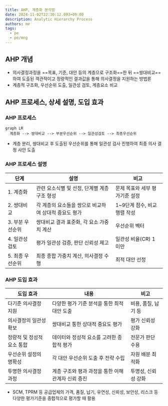 ```yaml
---
title: AHP, 계층화 분석법
date: 2024-11-02T22:30:12.093+09:00
description: Analytic Hierarchy Process
authors: me
tags:
  - pe
  - pe/mng
---
```


## AHP 개념

- 의사결정과정을 ==목표, 기준, 대안 등의 계층으로 구조화==한 뒤 ==쌍대비교==하여 도출된 객관적이고 정량적인 결과값을 통해 의사결정을 지원하는 방법론
- 계층적 구조화, 우선순위 도출, 일관성 검토, 계층요소 비교

## AHP 프로세스, 상세 설명, 도입 효과

### AHP 프로세스

```mermaid
graph LR
  계층화 --> 쌍대비교 --> 부분우선순위 --> 일관성검토 --> 최종우선순위
```

- 계층 분리, 쌍대비교 후 도출된 우선순위를 통해 일관성 검사 진행하여 최종 의사 결정 사안 도출

### AHP 프로세스 설명

| 단계 | 설명 | 비고 |
|---|---|---|
| 1. 계층화 | 관련 요소식별 및 선정, 단계별 계층 구조 형성 | 문제 목표와 세부 평가기준 설정 |
| 2. 쌍대비교 | 각 계층의 요소들을 쌍으로 비교하여 상대적 중요도 평가 | 1~9단계 점수, 비교 행렬 작성 |
| 3. 부분 우선순위 | 쌍대비교 결과 표준화, 각 요소 가중치 계산 | 우선순위 벡터 |
| 4. 일관성 검토 | 평가 일관성 검증, 판단 신뢰성 제고 | 일관성 비율(CR) 1 미만 |
| 5. 최종 우선순위 | 최종 종합 가중치 계산, 의사결정 수행 | 최적 대안 선정 |

### AHP 도입 효과

| 도입 효과 | 내용 | 비고 |
|---|---|---|
| 다기준 의사결정 지원 | 다양한 평가 기준 분석을 통한 최적 대안 도출 | 비용, 품질, 납기 등 |
| 의사결정의 일관성 확보 | 쌍대비교 통한 상대적 중요도 평가 | 평가 신뢰성 강화 |
| 정량적 및 정성적 요소 통합 | 데이터와 정성적 요소를 고려한 종합적 평가 | 전문가 판단 수용 |
| 우선순위 설정의 명확성 | 각 대안 우선순위 도출 후 전략 수립 | 자원 배분 최적화 |
| 투명한 의사결정 과정 | 계층 구조와 평과 과정을 통한 이해관계자 신뢰 증진 | 투명성, 신뢰성 강화 |

- SCM, TPRM 등 공급업체의 가격, 품질, 납기, 유연성, 신뢰성, 보안성, 리스크 등 다양한 평가기준을 종합적으로 평가할 때 활용
